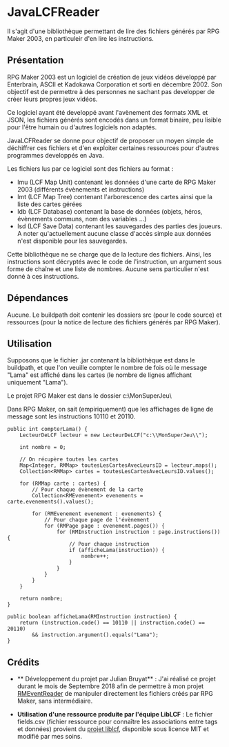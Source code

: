 # JavaLCFReader

Il s'agit d'une bibliothèque permettant de lire des fichiers générés par RPG Maker 2003, en particuleir d'en lire les
instructions.


## Présentation

RPG Maker 2003 est un logiciel de création de jeux vidéos développé par Enterbrain, ASCII et Kadokawa Corporation et
sorti en décembre 2002. Son objectif est de permettre à des personnes ne sachant pas developper de créer leurs propres
jeux vidéos.

Ce logiciel ayant été developpé avant l'avènement des formats XML et JSON, les fichiers générés sont encodés dans un
format binaire, peu lisible pour l'être humain ou d'autres logiciels non adaptés.

JavaLCFReader se donne pour objectif de proposer un moyen simple de déchiffrer ces fichiers et d'en exploiter certaines
ressources pour d'autres programmes developpés en Java.

Les fichiers lus par ce logiciel sont des fichiers au format :
* lmu (LCF Map Unit) contenant les données d'une carte de RPG Maker 2003 (différents évènements et instructions)
* lmt (LCF Map Tree) contenant l'arborescence des cartes ainsi que la liste des cartes gérées
* ldb (LCF Database) contenant la base de données (objets, héros, évènements communs, nom des variables …)
* lsd (LCF Save Data) contenant les sauvegardes des parties des joueurs. A noter qu'actuellement aucune classe
d'accès simple aux données n'est disponible pour les sauvegardes.

Cette bibliothèque ne se charge que de la lecture des fichiers. Ainsi, les instructions sont décryptés avec le code de
l'instruction, un argument sous forme de chaîne et une liste de nombres. Aucune sens particulier n'est donné à ces
instructions.



## Dépendances

Aucune. Le buildpath doit contenir les dossiers src (pour le code source) et ressources (pour la notice de lecture
des fichiers générés par RPG Maker).


## Utilisation

Supposons que le fichier .jar contenant la bibliothèque est dans le buildpath, et que l'on veuille compter le nombre
de fois où le message "Lama" est affiché dans les cartes (le nombre de lignes affichant uniquement "Lama").

Le projet RPG Maker est dans le dossier c:\MonSuperJeu\

Dans RPG Maker, on sait (empiriquement) que les affichages de ligne de message sont les instructions 10110 et 20110.


```
public int compterLama() {
	LecteurDeLCF lecteur = new LecteurDeLCF("c:\\MonSuperJeu\\");

	int nombre = 0;

	// On récupère toutes les cartes
	Map<Integer, RMMap> toutesLesCartesAvecLeursID = lecteur.maps();
	Collection<RMMap> cartes = toutesLesCartesAvecLeursID.values();

	for (RMMap carte : cartes) {
		// Pour chaque évènement de la carte
		Collection<RMEvenement> evenements = carte.evenements().values();
		
		for (RMEvenement evenement : evenements) {
			// Pour chaque page de l'évènement
			for (RMPage page : evenement.pages()) {
				for (RMInstruction instruction : page.instructions()) {
					// Pour chaque instruction
					if (afficheLama(instruction)) {
						nombre++;
					}
				}
			}
		}
	}

	return nombre;
}

public boolean afficheLama(RMInstruction instruction) {
	return (instruction.code() == 10110 || instruction.code() == 20110)
		&& instruction.argument().equals("Lama");
}

```



## Crédits

* ** Développement du projet par Julian Bruyat** : J'ai réalisé ce projet durant le mois de Septembre 2018 afin de
permettre à mon projet [RMEventReader](https://github.com/BruJu/RMEventMonsterReader) de manipuler directement les
fichiers créés par RPG Maker, sans intermédiaire.


* **Utilisation d'une ressource produite par l'équipe LibLCF** : Le fichier fields.csv (fichier ressource pour connaître
les associations entre tags et données) provient du [projet liblcf](https://github.com/EasyRPG/liblcf), disponible sous
licence MIT et modifié par mes soins. 

